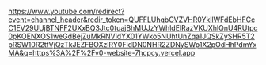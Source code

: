 https://www.youtube.com/redirect?event=channel_header&redir_token=QUFFLUhqbGVZVHR0YkllWFdEbHFCcC1EV29UUjBTNFF2UXxBQ3Jtc0tuajBhMUJzYWhldElRazVKUXhlQnU4RUtpc0pKOENXOS1weGdBejZuMkRNVldYX01YWko5NUhtUnZqa1JQSkZySHR5T2pRSW10R2tfVjQzTkJEZFBOXzlRY0FidDN0NHR2ZDNySWp1X2pOdHhPdmYxMA&q=https%3A%2F%2Fv0-website-7hcpcy.vercel.app
